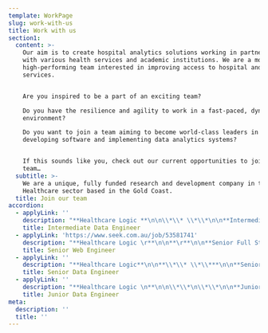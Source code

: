 ```yaml
---
template: WorkPage
slug: work-with-us
title: Work with us
section1:
  content: >-
    Our aim is to create hospital analytics solutions working in partnership
    with various health services and academic institutions. We are a motivated,
    high-performing team interested in improving access to hospital and health
    services.


    Are you inspired to be a part of an exciting team?

    Do you have the resilience and agility to work in a fast-paced, dynamic
    environment?

    Do you want to join a team aiming to become world-class leaders in
    developing software and implementing data analytics systems?


    If this sounds like you, check out our current opportunities to join our
    team…
  subtitle: >-
    We are a unique, fully funded research and development company in the
    Healthcare sector based in the Gold Coast.
  title: Join our team
accordion:
  - applyLink: ''
    description: "**Healthcare Logic **\n\n\\*\\* \\*\\*\n\n**Intermediate Data Engineer**\n\n\\*\\* \\*\\*\n\n**ABOUT US**\n\nHealthcare Logic is one of Queensland’s fastest growing technology start-ups, and we are aiming for global market leadership within the next five years.  We build software to help hospitals work better.  We are fully funded and currently transacting in five jurisdictions.  Our flagship product is SystemView: a new-to-the-world analytics platform using high-frequency data automation and a proprietary UI to give clinical and executive leaders in hospitals previously unobtainable insights and actionable data.  We currently have 65 staff and growing.\n\nTo continue building out our data engineering team, we are now looking for a committed and motivated individual to join us at an exciting time of rapid expansion.  The successful candidate will have technical experience combining both a good working knowledge of database architecture, design, and approaches to integration (with focused knowledge of SQL), and significant devops experience as well as familiarity with version control software such as Git.\n\n**ABOUT THE ROLE**\n\nYou will be joining a multi-talented and diverse team of data engineer with responsibilities include:**\r**\n\n**\r**\n\n* designing and implementing ETL pipelines across a range of technologies and working with clients to integrate pipelines with their source systems.\r\n* develop and optimise a next-generation analytics platform that utilises numerous data sources.\r\n* efficiently extracting and transforming data to support new analyses supported by high-frequency, highly granular data flows. \r\n* Building reusable code and libraries for future use.\r\n* Implementation of security and data protection.\r\n* Design and implementation of data storage solutions\r\n* Maintain an in-depth understanding of technologies and stay abreast of current industry trends and emerging technologies.**\r**\n\n**ESSENTIAL SKILLS**\r\n\n\r\n\nThese skills and experience will help get you onto the shortlist:\r\n\n\r\n\n* 5+ years' experience working intimately with data in the context of application development, data warehousing, migration, or data analysis\r\n* A high-level of motivation and demonstrable ability to solve complex problems and deliver solutions under tight timelines\r\n* The ability to help develop a suite of databases that will support a cutting-edge web application\r\n* Demonstrated experience with SQL Server Integration Services or other ETL tools\r\n* Exposure to Oracle and SQL Server 2016 \r\n* Experience with Healthcare data preferred but not essential\r\n* Experience with Amazon AWS or Azure services desired.\r\n* Experience writing automated tests for data pipelines.\r\n* Demonstrated expertise with one or more database engines, including MySQL, Postgres, MS SQL, etc...\r\n* Be a critical thinker with strong analytical and problem-solving skills.\r\n* Be passionate about delivering high quality work.\r\n* Prior experience with application or web development working in fast-paced agile and exposure to modern technology, frameworks, and tools such as Scrum, Test Driven Development, React, Redgate, NodeJS, CI/CD and Docker are also of interest.\r\n\n\r\n\n**GOOD TO HAVE SKILLS**\r\n\n* Demonstrated expertise with one or more database engines, including MySQL, Postgres, MS SQL, etc.\r\n* Experience in building Azure Data Factory (ADF) pipelines\r\n* Be a critical thinker with strong analytical and problem-solving skills\r\n* Be passionate about delivering high quality work\r\n* Prior experience with application or web development working in fast-paced agile and exposure to modern technology, frameworks, and tools such as Scrum, Test Driven Development, Redgate and CI/CD are also of interest\r\n* Development, React, Redgate, NodeJS, CI/CD and Docker are also of interest\r\n\n**JOB BENEFITS AND PERKS**\r\n\n\r\n\n* Join a team at the cutting edge of Healthcare analytics to improve patient outcomes worldwide\r\n* Solve interesting real-world problems in a dynamic environment\r\n* Attractive salary – make us an offer and we’ll consider it!\r\n* Work within a global team and collaborate internationally\r\n* Option of in-office days on the Gold Coast (Brisbane office in the works for 2022) and remote working options available\r\n* We have a modern office space with awesome ocean views in Southport on the Gold Coast\r\n* Annual all expenses paid trip to the Gold Coast for anyone recruited outside south-east QLD\r\n* Join us now for the opportunity to grow and expand with the Company\n\n**APPLY NOW**\r\n\nTo apply, please email a brief outline of why you would be the best candidate for this role and attach your resume to: \n\n**Email: careers@healthcarelogic.com**\n\nAttn: Melanie Flesser \n\nSubject: Intermediate Data Engineer \n\n\n\nApplicants from ANYWHERE in Australia are encouraged to apply!"
    title: Intermediate Data Engineer
  - applyLink: 'https://www.seek.com.au/job/53581741'
    description: "**Healthcare Logic \r**\n\n**\r**\n\n**Senior Full Stack Developer\r**\n\n**\r**\n\n**About us**\r\n\n\r\n\nHealthcare Logic is one of Australia’s fastest growing technology start-ups, and we are aiming for global market leadership within the next five years. We build software to help hospitals work better.  \r\n\n\r\n\nWe are fully funded and currently transacting in five jurisdictions. Our flagship product is SystemView: a new-to-the-world analytics platform using high-frequency data automation and a proprietary UI to give clinical and executive leaders in hospitals previously unobtainable insights and actionable data.  \r\n\n\r\n\n**ABOUT THE ROLE**\r\n\n\r\n\nTo continue building out our front-end engineering team, we are now looking for a committed and motivated individual to join us at an exciting time of rapid expansion. If you are a passionate web developer and are hungry for developing state-of-the-art application using modern technology stack, this role is for you.\r\n\n\r\n\nYou will be joining a multi-talented and diverse team of Web engineers with the following responsibilities:\r\n\n\r\n\n* Developing and building new component and Web feature using JavaScript (ES6+) and utilising modern frameworks such as ReactJS, Redux, GraphQL, TypeScript and ExpressJS/NodeJS.\r\n* Lead, design, specify, and implement new project with cross discipline team to deliver a successful application or enhancement to SystemView core product.\r\n* Participating in improving our design and contribute to development of new UI/UX design.\r\n* Providing technical and helpdesk support to other part of the business, including debugging, troubleshooting of technical issue during an outage or identified bugs.\r\n* Participating in code and peer review process.\r\n* Improving our CI/CD pipelines and maintaining solution on Azure Devops platform.\r\n* Maintain an in-depth understanding of front-end technologies and stay abreast of current industry trends and emerging technologies.\r\n* Improving secure web development practices and methodologies of SystemView application.\r\n* Contribute to improving our test framework, i.e. Cypress\r\n* Participate and take part in Agile development process, including co-managing sprint process and ceremonies.\r\n* Participate in technical council or similar councils to improve overall Web and Platform framework and architecture.\r\n\n\r\n\n**SKILLS WE ARE LOOKING FOR:**\r\n\n\r\n\nThese skills and experience will help get you onto the shortlist:\r\n\n\r\n\n* A degree in Computer Science or similar, or ability to demonstrate equivalent knowledge in web application development. A portfolio of your recent projects will be useful to help us understand your ability.\r\n* 5+ years' experience working intimately in JavaScript and exposure to modern JavaScript frameworks such as ReactJS, Redux, GraphQL, NodeJS/ExpressJS, WebSocket/Socket.io, TypeScript, Webpack, NPM, and test framework such as Cypress, Jest, Ava, Supertest\r\n* Experience writing automated tests for front end and back end JavaScript.\r\n* Experience or exposure to solution design and architecture is highly regarded.\r\n* Experience using Git repository such as Bitbucket, Github, Azure Devops and other PaaS technology.\r\n* Experience in setting up CI/CD pipeline and using tools such as Azure Devops, Bamboo, Travis, Jenkins, as well as other CI/CD tools.\r\n* Experience in database design especially RDBMS and have developed application using one of the database engines such as MySQL, PostgreSQL, SQL Server, and MongoDB.\r\n* Experience and skills in developing application using SPA architecture, build systems, cross browser compatibility and HTML5/CSS layout, including SASS, UI/UX knowledge and wireframing.\r\n* Experience in leading a small team or mentoring junior developers\r\n* Prior experience with application or web development working in fast-paced agile and exposure to modern collaborative tools such as Scrum and Test-Driven Development.\r\n* Good communication, collaboration, and problem-solving skills.\r\n* Experience with Healthcare data preferred but not essential.\r\n* Experience with Amazon AWS or Azure Cloud Platform, in particular App Services and Virtual Machines are highly desirable.\r\n* Experience in setting up CI/CD pipelines will get you shortlisted for this position.\r\n* Be a critical thinker with strong analytical and problem-solving skills.\r\n* Be passionate about delivering high quality work and in timely manner.\r\n* Able to work under pressure and with minimum supervision.\r\n\n\r\n\n**Job benefits and perks**\r\n\n\r\n\n* Join a team at the cutting edge of Healthcare analytics to improve patient outcomes worldwide.\r\n* Solve interesting real-world problems in a dynamic environment.\r\n* Attractive salary working in a modern office space with awesome views.\r\n* Potential to work and collaborate internationally.\r\n* Working from home and flexible hours 1-3 days per week.\r\n* Team offsite gatherings promoting social interaction, education and training and professional development."
    title: Senior Web Engineer
  - applyLink: ''
    description: "**Healthcare Logic**\n\n**\\*\\* \\*\\***\n\n**Senior Data Engineer**\n\n**\\*\\* \\*\\***\n\n**ABOUT US**\r\n\n\r\n\nHealthcare Logic is one of Queensland’s fastest growing technology start-ups, and we are aiming for global market leadership within the next three-five years.  We build software to help hospitals work better.  Come join us and discover a world of opportunity at a time you can be a part of a global network and have a meaningful impact in the healthcare industry.\r\n\nWe are currently transacting in five jurisdictions.  Our flagship product is SystemView: a new-to-the-world analytics platform using high-frequency data automation and a proprietary UI to give clinical and executive leaders in hospitals previously unobtainable insights and actionable data.  We currently have a global headcount of c.90 and growing!\r\n\nTo continue building out our data engineering team, we are looking for committed and motivated individuals to join us at an exciting time of rapid expansion.  The successful candidate will have technical experience combining both a good working knowledge of database architecture, design, and approaches to integration (with focused knowledge of SQL), and significant devops experience as well as familiarity with version control software such as Git and Redgate.\r\n\nNot based in south-east Queensland – no problem – we are set up to operate within a secure remote environment, you’ll be on daily standups with your team and we’ll commit to an annual all expenses paid trip to our head office on the beautiful Gold Coast!  In addition, we’ll cover the costs to set up your home workspace office with our standard employee offering.\r\n\nTell us what you’re looking for and we’ll consider your proposed salary in line with your skills and experience.\r\n\n\r\n\n**ABOUT THE ROLE**\r\n\n\r\n\nYou will be joining a multi-talented and diverse team of data engineers with responsibilities including:\r\n\n* Design and implement ETL pipelines across a range of technologies and working with clients to integrate pipelines with their source systems\r\n* Collaborate regularly with other team members, users and customers. Work includes a broad range of complex technical or professional activities, in a variety of contexts. Investigates, defines and resolves complex issues\r\n* Rapidly absorbs new information and applies it effectively. Maintains an awareness of developing practices and their application and takes responsibility for driving own development\r\n* Communicates fluently, orally and in writing, and can present complex information to both technical and non-technical audiences, both internally and on the client-side\r\n* Upskill junior Data Engineers\r\n* Interpret installation standards to meet project needs and produces database or data warehouse component specifications\r\n* Investigates problems in systems, processes and services. Assists with the implementation of agreed remedies and preventative measures\r\n* Contributes to the collection of evidence and the conduct of formal audits or reviews of activities, processes, data, products or services\r\n* Investigates operational needs and problems, and opportunities, contributing to the recommendation of improvements in automated and non-automated components of new or changed processes and organisation\r\n* Uses the tools and techniques for specific areas of release and deployment activities. Administers the recording of activities, logging of results and documents technical activity undertaken. May carry out early life support activities such as providing support advice to initial users\r\n\n\r\n\n\r\n\n**ESSENTIAL SKILLS**\r\n\nThese skills and experience will help get you onto the shortlist:\r\n\n* 5+ years' experience working intimately with data in the context of application development, data warehousing, migration, or data analysis\r\n* A high-level of motivation and demonstrable ability to solve complex problems and deliver solutions under tight timelines\r\n* Demonstrated experience with SQL Server Integration Services or other ETL tools\r\n* Experience in SQL Server 2016+ \r\n* Experience with Healthcare data preferred but not essential\r\n* Experience with AWS or Azure services desired\r\n* Experience writing automated tests for data pipelines\r\n* A sense of fun – we like to have it and aren’t afraid to say so!\r\n\n**GOOD TO HAVE SKILLS**\r\n\n* Demonstrated expertise with one or more database engines, including MySQL, Postgres, MS SQL, etc.\r\n* Experience in building Azure Data Factory (ADF) pipelines\r\n* Be a critical thinker with strong analytical and problem-solving skills\r\n* Be passionate about delivering high quality work\r\n* Prior experience with application or web development working in fast-paced agile and exposure to modern technology, frameworks, and tools such as Scrum, Test Driven Development, Redgate and CI/CD are also of interest\r\n* Development, React, Redgate, NodeJS, CI/CD and Docker are also of interest\r\n\n\r\n\n**JOB BENEFITS AND PERKS**\r\n\n\r\n\n* Join a team at the cutting edge of Healthcare analytics to improve patient outcomes worldwide\r\n* Solve interesting real-world problems in a dynamic environment\r\n* Attractive salary – make us an offer and we’ll consider it!\r\n* Work within a global team and collaborate internationally\r\n* Option of in-office days on the Gold Coast (Brisbane office in the works for 2022) and remote working options available\r\n* We have a modern office space with awesome ocean views in Southport on the Gold Coast\r\n* Annual all expenses paid trip to the Gold Coast for anyone recruited outside south-east QLD\r\n* Join us now for the opportunity to grow and expand with the Company\r\n\n**APPLY NOW**\r\n\nTo apply, please email a brief outline of why you would be the best candidate for this role and attach your resume to: \n\n**Email: careers@healthcarelogic.com**\n\nAttn: Melanie Flesser \n\nSubject: Senior Data Engineer \n\n\n\nApplicants from ANYWHERE in Australia are encouraged to apply!"
    title: Senior Data Engineer
  - applyLink: ''
    description: "**Healthcare Logic \n**\n\n\\*\\*\n\\*\\*\n\n**Junior Data Engineer\n**\n\n\\*\\*\n\\*\\*\n\n\r\n\n**ABOUT US**\r\n\nHealthcare Logic is one of Queensland’s fastest growing technology start-ups, and we are aiming for global market leadership within the next three-five years.  We build software to help hospitals work better.  Come join us and discover a world of opportunity at a time you can be a part of a global network and have a meaningful impact in the healthcare industry.\r\n\nWe are currently transacting in five jurisdictions.  Our flagship product is SystemView: a new-to-the-world analytics platform using high-frequency data automation and a proprietary UI to give clinical and executive leaders in hospitals previously unobtainable insights and actionable data.  We currently have a global headcount of c.90 and growing!\r\n\nTo continue building out our data engineering team, we are looking for committed and motivated individuals to join us at an exciting time of rapid expansion.  The successful candidate will have technical experience combining both a good working knowledge of database architecture, design, and approaches to integration (with focused knowledge of SQL), and significant devops experience as well as familiarity with version control software such as Git and Redgate.\r\n\n**ABOUT THE ROLE**\r\n\nYou will be joining a multi-talented and diverse team of data engineers with the below responsibilities:\r\n\n* Assist in designing and implementing ETL pipelines across a range of technologies and working with clients to integrate pipelines with their source systems\r\n* Assist in development and optimisation of a next-generation analytics platform that utilises numerous data sources\r\n* Assist in extracting and transforming data to support new analyses supported by high-frequency, highly granular data flows\r\n* Help and develop reusable code and libraries for future use\r\n* Maintain an in-depth understanding of technologies and stay abreast of current industry trends and emerging technologies\r\n* Passionate to learn new technology and willing to go beyond your comfort zone\r\n\n\r\n\n**ESSENTIAL SKILLS**\r\n\nThese skills and experience will help get you onto the shortlist:\r\n\n\r\n\n* A degree in Computer Science or similar, or ability to demonstrate equivalent knowledge in database development\r\n* Graduate to 1+ years' experience with exposure to data in the context of application development, data warehousing, migration, or data analysis\r\n* A high-level of motivation and demonstrable ability to solve complex problems and deliver solutions under tight timelines\r\n* The ability to help develop a suite of databases that will support a cutting-edge web application\r\n* Good understanding and some experience with SQL Server Integration Services or other ETL tools\r\n* Exposure to Oracle and SQL Server 2016 \r\n* Exposure to Healthcare data preferred but not essential\r\n* Exposure with Amazon AWS or Azure services desired\r\n* Exposure writing automated tests for data pipelines\r\n* Good understanding and exposure with one or more database engines, including MySQL, Postgres, MS SQL, etc...\r\n* Be a critical thinker with strong analytical and problem-solving skills\r\n* Be passionate about delivering high quality work\r\n* Prior experience with application or web development working in fast-paced agile and exposure to modern technology, frameworks, and tools such as Scrum, Test Driven Development, React, Redgate, NodeJS, CI/CD and Docker are also of interest\r\n\n\r\n\n**JOB BENEFITS AND PERKS**\r\n\n\r\n\n* Join a team at the cutting edge of Healthcare analytics to improve patient outcomes worldwide\r\n* Solve interesting real-world problems in a dynamic environment\r\n* Attractive salary – make us an offer and we’ll consider it!\r\n* Work within a global team and collaborate internationally\r\n* Option of in-office days on the Gold Coast (Brisbane office in the works for 2022) \r\n* We have a modern office space with awesome ocean views in Southport on the Gold Coast\r\n* Join us now for the opportunity to grow and expand with the Company\r\n\n\r\n\n**APPLY NOW**\r\n\nTo apply, please email a brief outline of why you would be the best candidate for this role and attach your resume to: \n\n**Email: careers@healthcarelogic.com**\n\nAttn: Melanie Flesser \n\nSubject: Junior Data Engineer"
    title: Junior Data Engineer
meta:
  description: ''
  title: ''
---
```


